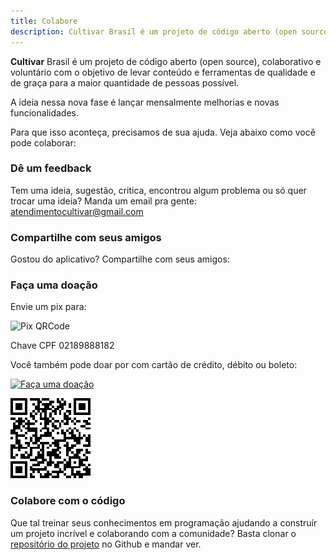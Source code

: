 ```yaml
---
title: Colabore
description: Cultivar Brasil é um projeto de código aberto (open source), colaborativo e voluntário com o objetivo de levar conteúdo e ferramentas de qualidade e de graça para a maior quantidade de pessoas possível.
---
```


**Cultivar** Brasil é um projeto de código aberto (open source), colaborativo e voluntário com o objetivo de levar conteúdo e ferramentas de qualidade e de graça para a maior quantidade de pessoas possível.

A ideia nessa nova fase é lançar mensalmente melhorias e novas funcionalidades.

Para que isso aconteça, precisamos de sua ajuda. Veja abaixo como você pode colaborar:

### Dê um feedback

Tem uma ideia, sugestão, critica, encontrou algum problema ou só quer trocar uma ideia? Manda um email pra gente: atendimentocultivar@gmail.com

### Compartilhe com seus amigos

Gostou do aplicativo? Compartilhe com seus amigos:

<share></share>

### Faça uma doação

Envie um pix para:

![Pix QRCode](/cultivar-qrcode.png)

Chave CPF 02189888182

Você também pode doar por com cartão de crédito, débito ou boleto:

[![Faça uma doação](https://www.paypalobjects.com/pt_BR/BR/i/btn/btn_donateCC_LG.gif)](https://www.paypal.com/cgi-bin/webscr?cmd=_s-xclick&hosted_button_id=HH697JKUJ45YG)

![Paypal QRCode](/cultivar-qrcode-paypal.png)

### Colabore com o código

Que tal treinar seus conhecimentos em programação ajudando a construír um projeto incrível e colaborando com a comunidade? Basta clonar o [repositório do projeto](https://github.com/diegomr86/cultivar) no Github e mandar ver.
